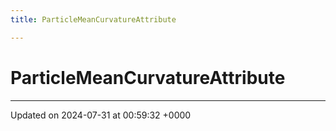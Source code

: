 ```yaml
---
title: ParticleMeanCurvatureAttribute

---
```


# ParticleMeanCurvatureAttribute





-------------------------------

Updated on 2024-07-31 at 00:59:32 +0000
